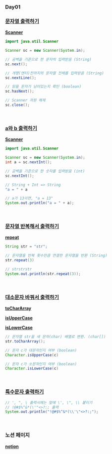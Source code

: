 ### Day01

### [문자열 출력하기](https://school.programmers.co.kr/learn/courses/30/lessons/181952)

[**Scanner**](https://docs.oracle.com/javase/8/docs/api/java/util/Scanner.html)

```java
import java.util.Scanner

Scanner sc = new Scanner(System.in);

// 공백을 기준으로 한 문자씩 입력받음 (String)
sc.next();

// 개행(엔터)전까지의 문자열 전체를 입력받음 (String)
sc.nextLine();

// 읽을 문자가 남아있는지 확인 (boolean)
sc.hasNext();

// Scanner 자원 해제
sc.close();
```
<br/>

### [a와 b 출력하기](https://school.programmers.co.kr/learn/courses/30/lessons/181951)

[**Scanner**](https://docs.oracle.com/javase/8/docs/api/java/util/Scanner.html)

```java
import java.util.Scanner

Scanner sc = new Scanner(System.in);
int a = sc.nextInt();

// 공백을 기준으로 한 숫자를 입력받음 (int)
sc.nextInt();

// String + Int => String
"a = " + a

// a가 13이면, "a = 13"
System.out.println("a = " + a);
```
<br/>

### [문자열 반복해서 출력하기](https://school.programmers.co.kr/learn/courses/30/lessons/181950#)

[**repeat**](https://docs.oracle.com/en%2Fjava%2Fjavase%2F11%2Fdocs%2Fapi%2F%2F/java.base/java/lang/String.html#repeat(int))

```java
String str = "str";

// 문자열을 반복 횟수만큼 연결한 문자열을 반환 (String)
str.repeat(3)

// strstrstr
System.out.println(str.repeat(3));
```
<br/>

### [대소문자 바꿔서 출력하기](https://school.programmers.co.kr/learn/courses/30/lessons/181949)

[**toCharArray**](https://docs.oracle.com/javase%2F7%2Fdocs%2Fapi%2F/java/lang/String.html#toCharArray())

[**isUpperCase**](https://docs.oracle.com/javase/8/docs/api/java/lang/Character.html#isUpperCase-char-)

[**isLowerCase**](https://docs.oracle.com/javase/8/docs/api/java/lang/Character.html#isLowerCase-char-)

```java
// 문자열 str을 새 문자(char) 배열로 변환. (char[])
str.toCharArray();

// 문자 c가 대문자인지 여부 (boolean)
Character.isUpperCase(c)

// 문자 c가 소문자인지 여부 (boolean)
Character.isLowerCase(c)
```
<br/>

### [특수문자 출력하기](https://school.programmers.co.kr/learn/courses/30/lessons/181948)

```java
// ', ", \ 출력시에는 앞에 \', \", \\ 붙이기
// !@#$%^&*(\'"<>?:; 출력
System.out.println("!@#$%^&*(\\'\"<>?:;");
```
<br/>

### 노션 페이지
[**notion**](https://www.notion.so/gipark181/Day1-18c52365cd134a1cb7c52b9658dc9a56?pvs=4)